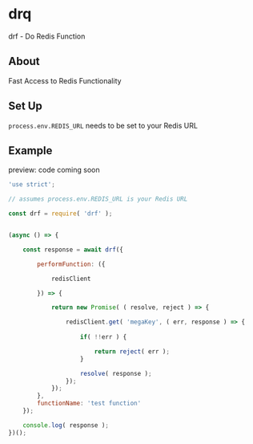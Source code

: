 # drq
drf - Do Redis Function


## About

Fast Access to Redis Functionality


## Set Up
`process.env.REDIS_URL` needs to be set to your Redis URL


## Example
preview: code coming soon

```.js
'use strict';

// assumes process.env.REDIS_URL is your Redis URL

const drf = require( 'drf' );


(async () => {

    const response = await drf({

        performFunction: ({

            redisClient

        }) => {

            return new Promise( ( resolve, reject ) => {

                redisClient.get( 'megaKey', ( err, response ) => {
                    
                    if( !!err ) {

                        return reject( err );
                    }

                    resolve( response );
                });
            });
        },
        functionName: 'test function'
    });

    console.log( response );
})();
```